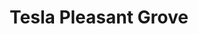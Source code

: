 ---
title: "Tesla Pleasant Grove"
url: /pleasant-grove/tesla-pleasant-grove/
shop: Autowerkstatt
---